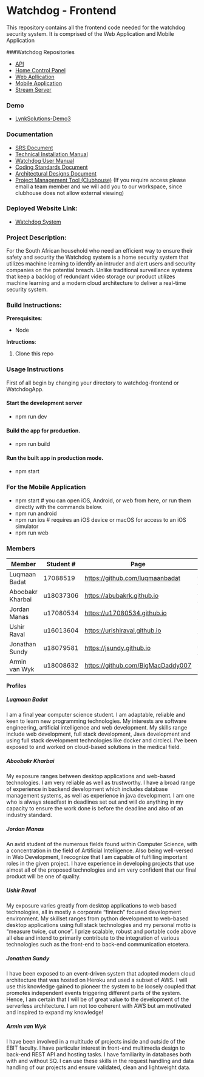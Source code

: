 # Watchdog - Frontend

This repository contains all the frontend code needed for the watchdog security system. It is comprised of the Web Application and Mobile Application

###Watchdog Repositories

- [API](https://github.com/COS301-SE-2020/Watchdog)
- [Home Control Panel](https://github.com/COS301-SE-2020/Watchdog-API)
- [Web Apllication](https://github.com/COS301-SE-2020/Watchdog-FrontEnd/tree/master/watchdog-frontend)
- [Mobile Application](https://github.com/COS301-SE-2020/Watchdog-FrontEnd/tree/master/WatchdogApp)
- [Stream Server](https://github.com/COS301-SE-2020/Watchdog-Stream-Server)


### Demo
- [LynkSolutions-Demo3](https://drive.google.com/file/d/1bSRqRJBJ-5sPx4G1vCkq2Al8BcTPFYOs/view?usp=sharing)


### Documentation
- [SRS Document]()
- [Technical Installation Manual]()
- [Watchdog User Manual](https://drive.google.com/file/d/1gu36_44IbnKeGjC61VaDXLu3mLKEqTvr/view?usp=sharing)
- [Coding Standards Document](https://drive.google.com/file/d/1X4IsmHWHwBjvmg1aaUua1HiC6rs6w5pO/view?usp=sharing)
- [Architectural Designs Document]()
- [Project Management Tool (Clubhouse)](https://app.clubhouse.io/lynksolutions/) (If you 
require access please email a team member and we will add you to our workspace, since clubhouse does not allow external viewing)


### Deployed Website Link:
- [Watchdog System](https://master.dtul6cza66juk.amplifyapp.com/)


### Project Description:

For the South African household who need an efficient way to ensure their safety and security the Watchdog system is a home security system that utilizes machine 
learning to identify an intruder and alert users and security companies on the potential breach. Unlike traditional surveillance systems that keep a backlog of 
redundant video storage our product utilizes machine learning and a modern cloud architecture to deliver a real-time security system.

### Build Instructions:

**Prerequisites**:
- Node


**Intructions**:
1. Clone this repo


### Usage Instructions


First of all begin by changing your directory to watchdog-frontend or WatchdogApp.

    
#### Start the development server
- npm run dev


#### Build the app for production.
- npm run build 


#### Run the built app in production mode. 
- npm start


### For the Mobile Application 
- npm start # you can open iOS, Android, or web from here, or run them directly with the commands below.
- npm run android
- npm run ios # requires an iOS device or macOS for access to an iOS simulator
- npm run web


### Members

|Member|Student #|Page|LinkedIn|
|------|---------|----|--------|
|Luqmaan Badat|17088519|<https://github.com/luqmaanbadat>|<https://www.linkedin.com/in/luqmaan-badat/>|
|Aboobakr Kharbai|u18037306|<https://abubakrk.github.io>|<https://www.linkedin.com/in/aboobacker-kharbai-7a94961a9/>|
|Jordan Manas|u17080534|<https://u17080534.github.io>|<https://www.linkedin.com/in/jordan-manas-b822651aa/>|
|Ushir Raval|u16013604|<https://urishiraval.github.io>| <https://www.linkedin.com/in/unraval/>|
|Jonathan Sundy|u18079581|<https://jsundy.github.io>|<https://www.linkedin.com/in/jonathen-sundy-79b33b168/>|
|Armin van Wyk|u18008632|<https://github.com/BigMacDaddy007>|<https://www.linkedin.com/in/armin-van-wyk-b714931a9/>|

#### Profiles

##### Luqmaan Badat

I am a final year computer science student. I am adaptable, reliable and keen to learn new programming technologies. My interests are software engineering, artificial intelligence and web development. My skills range include web development, full stack development, Java development and using full stack development technologies like docker and circleci. I’ve been exposed to and worked on cloud-based solutions in the medical field. 

##### Aboobakr Kharbai

My exposure ranges between desktop applications and web-based technologies. I am very reliable as well as trustworthy. I have a broad range of experience in backend development which includes database management systems, as well as experience in java development. I am one who is always steadfast in deadlines set out and will do anything in my capacity to ensure the work done is before the deadline and also of an industry standard.

##### Jordan Manas

An avid student of the numerous fields found within Computer Science, with a concentration in the field of Artificial Intelligence. Also being well-versed in Web Development, I recognize that I am capable of fulfilling important roles in the given project. I have experience in developing projects that use almost all of the proposed technologies and am very confident that our final product will be one of quality.

##### Ushir Raval

My exposure varies greatly from desktop applications to web based technologies, all in mostly a corporate “fintech” focused development environment. My skillset ranges from python development to web-based desktop applications using full stack technologies and my personal motto is “measure twice, cut once”. I prize scalable, robust and portable code above all else and intend to primarily contribute to the integration of various technologies such as the front-end to back-end communication etcetera.

##### Jonathan Sundy

I have been exposed to an event-driven system that adopted modern cloud architecture that was hosted on Heroku and used a subset of AWS. I will use this knowledge gained to pioneer the system to be loosely coupled that promotes independent events triggering different parts of the system. Hence, I am certain that I will be of great value to the development of the serverless architecture. I am not too coherent with AWS but am motivated and inspired to expand my knowledge!

##### Armin van Wyk

I have been involved in a multitude of projects inside and outside of the EBIT faculty. I have particular interest in front-end multimedia design to back-end REST API and hosting tasks. I have familiarity in databases both with and without SQ. I can use these skills in the request handling and data handling of our projects and ensure validated, clean and lightweight data.


